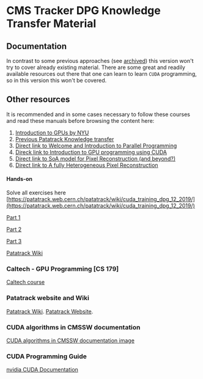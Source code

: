 # CMS Tracker DPG Knowledge Transfer Material

## Documentation

In contrast to some previous approaches (see [archived](archive/index.md)) this version won't try to cover already existing material. There are some great and readily available resources out there that one can learn to learn `CUDA` programming, so in this version this won't be covered.

## Other resources

It is recommended and in some cases necessary to follow these courses and read these manuals before browsing the content here:

1. [Introduction to GPUs by NYU](https://nyu-cds.github.io/python-gpu/02-cuda/)
2. [Previous Patatrack Knowledge transfer](https://indico.cern.ch/event/863657/)
3. [Direct link to Welcome and Introduction to Parallel Programming](https://indico.cern.ch/event/863657/contributions/3666693/attachments/1958928/3254985/introduction_parallel_programming_and_workshop.pdf)
4. [Direck link to Introduction to GPU programming using CUDA](https://indico.cern.ch/event/863657/contributions/3666693/attachments/1958928/3254986/introduction_CUDA_slides.pdf)
5. [Direct link to SoA model for Pixel Reconstruction (and beyond?)](https://indico.cern.ch/event/863657/contributions/3666696/attachments/1959745/3256623/SoAModelforPxReco.pdf)
6. [Direct link to A fully Heterogeneous Pixel Reconstruction](https://indico.cern.ch/event/863657/contributions/3666696/attachments/1959745/3256622/PixelFullHeterogeneousWF.pdf)

#### Hands-on

Solve all exercises here [https://patatrack.web.cern.ch/patatrack/wiki/cuda_training_dpg_12_2019/](https://patatrack.web.cern.ch/patatrack/wiki/cuda_training_dpg_12_2019/)

[Part 1](https://patatrack.web.cern.ch/patatrack/wiki/cuda_training_dpg_12_2019/)

[Part 2](https://patatrack.web.cern.ch/patatrack/wiki/cuda_training_dpg_12_2019_part2/)

[Part 3](https://patatrack.web.cern.ch/patatrack/wiki/cuda_training_dpg_12_2019_part3/)

[Patatrack Wiki](https://raw.githubusercontent.com/czangela/cms-gpu-knowledge-transfer/master/docs/img/other/n06.png)

### Caltech - GPU Programming [CS 179]

[Caltech course](http://courses.cms.caltech.edu/cs179/)

### Patatrack website and Wiki

[Patatrack Wiki](https://patatrack.web.cern.ch/patatrack/wiki/).
[Patatrack Website](https://patatrack.web.cern.ch/patatrack/index.html).

### CUDA algorithms in CMSSW documentation

[CUDA algorithms in CMSSW documentation image](https://github.com/cms-patatrack/cmssw/blob/master/HeterogeneousCore/CUDACore/README.md)

### CUDA Programming Guide

[nvidia CUDA Documentation](https://docs.nvidia.com/cuda/cuda-c-programming-guide/index.html)
